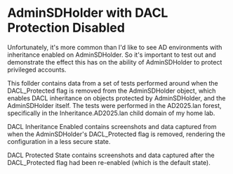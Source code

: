 # AdminSDHolder with DACL Protection Disabled

Unfortunately, it's more common than I'd like to see AD environments with inheritance enabled on AdminSDHolder. So it's important to test out and demonstrate the effect this has on the ability of AdminSDHolder to protect privileged accounts.

This follder contains data from a set of tests performed around when the DACL_Protected flag is removed from the AdminSDHolder object, which enables DACL inheritance on objects protected by AdminSDHolder, and the AdminSDHolder itself. The tests were performed in the AD2025.lan forest, specifically in the Inheritance.AD2025.lan child domain of my home lab.

DACL Inheritance Enabled contains screenshots and data captured from when the AdminSDHolder's DACL_Protected flag is removed, rendering the configuration in a less secure state.

DACL Protected State contains screenshots and data captured after the DACL_Protected flag had been re-enabled (which is the default state).
